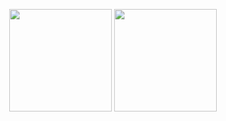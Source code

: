 <p align="center">
      <img height="180em" src="https://github-readme-stats.vercel.app/api?username=Marcsciaran&theme=blue-green&show_icons=true&count_private=true"/>
      <img height="180em" src="https://github-readme-stats-eight-theta.vercel.app/api/top-langs/?username=Marcsciaran&layout=compact&langs_count=8&theme=ocean_dark"/>
</p>

      
